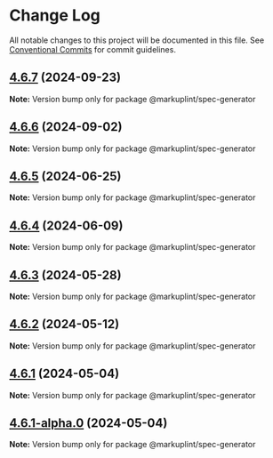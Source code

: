 # Change Log

All notable changes to this project will be documented in this file.
See [Conventional Commits](https://conventionalcommits.org) for commit guidelines.

## [4.6.7](https://github.com/markuplint/markuplint/compare/@markuplint/spec-generator@4.6.6...@markuplint/spec-generator@4.6.7) (2024-09-23)

**Note:** Version bump only for package @markuplint/spec-generator

## [4.6.6](https://github.com/markuplint/markuplint/compare/@markuplint/spec-generator@4.6.5...@markuplint/spec-generator@4.6.6) (2024-09-02)

**Note:** Version bump only for package @markuplint/spec-generator

## [4.6.5](https://github.com/markuplint/markuplint/compare/@markuplint/spec-generator@4.6.4...@markuplint/spec-generator@4.6.5) (2024-06-25)

**Note:** Version bump only for package @markuplint/spec-generator

## [4.6.4](https://github.com/markuplint/markuplint/compare/@markuplint/spec-generator@4.6.3...@markuplint/spec-generator@4.6.4) (2024-06-09)

**Note:** Version bump only for package @markuplint/spec-generator

## [4.6.3](https://github.com/markuplint/markuplint/compare/@markuplint/spec-generator@4.6.2...@markuplint/spec-generator@4.6.3) (2024-05-28)

**Note:** Version bump only for package @markuplint/spec-generator

## [4.6.2](https://github.com/markuplint/markuplint/compare/@markuplint/spec-generator@4.6.1...@markuplint/spec-generator@4.6.2) (2024-05-12)

**Note:** Version bump only for package @markuplint/spec-generator

## [4.6.1](https://github.com/markuplint/markuplint/compare/@markuplint/spec-generator@4.6.1-alpha.0...@markuplint/spec-generator@4.6.1) (2024-05-04)

**Note:** Version bump only for package @markuplint/spec-generator

## [4.6.1-alpha.0](https://github.com/markuplint/markuplint/compare/@markuplint/spec-generator@4.6.0...@markuplint/spec-generator@4.6.1-alpha.0) (2024-05-04)

**Note:** Version bump only for package @markuplint/spec-generator

